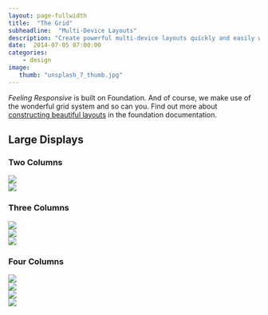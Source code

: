 ```yaml
---
layout: page-fullwidth
title:  "The Grid"
subheadline:  "Multi-Device Layouts"
description: "Create powerful multi-device layouts quickly and easily with the 12-column, nest-able Foundation grid. These are the dimensions."
date:  2014-07-05 07:00:00
categories:
    - design
image:
   thumb: "unsplash_7_thumb.jpg"
---
```

*Feeling Responsive* is built on Foundation. And of course, we make use of the wonderful grid system and so can you. Find out more about [constructing  beautiful layouts][1] in the foundation documentation.

## Large Displays

### Two Columns

<div class="row">
  <div class="large-6 columns">
      <img src="http://placehold.it/500x281/6b6351/e1dcd7&amp;text=Width+500+Pixel">
  </div>
  <div class="large-6 columns">
      <img src="http://placehold.it/500x281/e05a10/e1e75e&amp;text=Width+500+Pixel">
  </div>
</div>

### Three Columns

<div class="row">
  <div class="large-4 columns">
      <img src="http://placehold.it/333x170/6b6351/e1dcd7&amp;text=Width+333+Pixel">
  </div>
  <div class="large-4 columns">
      <img src="http://placehold.it/333x170/e05a10/e1e75e&amp;text=Width+333+Pixel">
  </div>
  <div class="large-4 columns">
      <img src="http://placehold.it/333x170/fabb00/771e1e&amp;text=Width+333+Pixel">
  </div>
</div>



### Four Columns

<div class="row">
  <div class="large-3 columns">
      <img src="http://placehold.it/250x141/6b6351/e1dcd7&amp;text=Width+250+Pixel">
  </div>
  <div class="large-3 columns">
      <img src="http://placehold.it/250x141/e05a10/e1e75e&amp;text=Width+250+Pixel">
  </div>
  <div class="large-3 columns">
      <img src="http://placehold.it/250x141/fabb00/771e1e&amp;text=Width+250+Pixel">
  </div>
  <div class="large-3 columns">
      <img src="http://placehold.it/250x141/00792c/acca57&amp;text=Width+250+Pixel">
  </div>
</div>



 [1]: http://foundation.zurb.com/docs/components/grid.html
 [2]: #
 [3]: #
 [4]: #
 [5]: #
 [6]: #
 [7]: #
 [8]: #
 [9]: #
 [10]: #